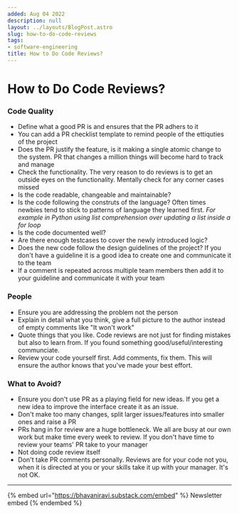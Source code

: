 ```yaml
---
added: Aug 04 2022
description: null
layout: ../layouts/BlogPost.astro
slug: how-to-do-code-reviews
tags:
- software-engineering
title: How to Do Code Reviews?
---
```


# How to Do Code Reviews?

### Code Quality

* Define what a good PR is and ensures that the PR adhers to it
* You can add a PR checklist template to remind people of the ettiquties of the project
* Does the PR justify the feature, is it making a single atomic change to the system. PR that changes a million things will become hard to track and manage
* Check the functionality. The very reason to do reviews is to get an outside eyes on the functionality. Mentally check for any corner cases missed
* Is the code readable, changeable and maintainable?
* Is the code following the construts of the language? Often times newbies tend to stick to patterns of language they learned first. _For example in Python using list comprehension over updating a list inside a for loop_
* Is the code documented well?
* Are there enough testcases to cover the newly introduced logic?
* Does the new code follow the design guidelines of the project? If you don't have a guideline it is a good idea to create one and communicate it to the team
* If a comment is repeated across multiple team members then add it to your guideline and communicate it with your team

### People

* Ensure you are addressing the problem not the person
* Explain in detail what you think, give a full picture to the author instead of empty comments like "It won't work"
* Quote things that you like. Code reviews are not just for finding mistakes but also to learn from. If you found something good/useful/interesting communciate.
* Review your code yourself first. Add comments, fix them. This will ensure the author knows that you've made your best effort.

### What to Avoid?

* Ensure you don't use PR as a playing field for new ideas. If you get a new idea to improve the interface create it as an issue.
* Don't make too many changes, split larger issues/features into smaller ones and raise a PR
* PRs hang in for review are a huge bottleneck. We all are busy at our own work but make time every week to review. If you don't have time to review your teams' PR take to your manager
* Not doing code review itself
* Don't take PR comments personally. Reviews are for your code not you, when it is directed at you or your skills take it up with your manager. It's not OK.

***

{% embed url="https://bhavaniravi.substack.com/embed" %}
Newsletter embed
{% endembed %}